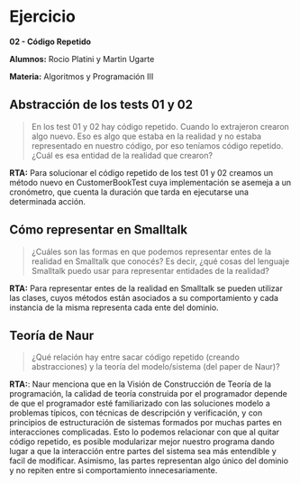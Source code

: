 # Ejercicio

**02 - Código Repetido**

**Alumnos:** Rocio Platini y Martin Ugarte

**Materia:** Algoritmos y Programación III

## Abstracción de los tests 01 y 02

>En los test 01 y 02 hay código repetido. Cuando lo extrajeron crearon algo nuevo. Eso es algo que estaba en la realidad y no estaba representado en nuestro código, por eso teníamos código repetido. ¿Cuál es esa entidad de la realidad que crearon?

**RTA:** Para solucionar el código repetido de los test 01 y 02 creamos un método nuevo en CustomerBookTest cuya
implementación se asemeja a un cronómetro, que cuenta la duración que tarda en ejecutarse una determinada acción.

## Cómo representar en Smalltalk

> ¿Cuáles son las formas en que podemos representar entes de la realidad en Smalltalk que conocés? Es decir, ¿qué cosas del lenguaje Smalltalk puedo usar para representar entidades de la realidad?

**RTA:** Para representar entes de la realidad en Smalltalk se pueden utilizar las clases, cuyos métodos están asociados a su comportamiento y cada instancia de la misma representa cada ente del dominio.

## Teoría de Naur

> ¿Qué relación hay entre sacar código repetido (creando abstracciones) y la teoría del modelo/sistema (del paper de Naur)?

**RTA:**: Naur menciona que en la Visión de Construcción de Teoría de la programación, la calidad de teoría construida por el programador depende de que el programador esté familiarizado con las soluciones modelo a problemas típicos, con técnicas de descripción y verificación, y con principios de estructuración de sistemas formados por muchas partes en interacciones complicadas. Esto lo podemos relacionar con que al quitar código repetido, es posible modularizar mejor nuestro programa dando lugar a que la interacción entre partes del sistema sea más entendible y facil de modificar. Asimismo, las partes representan algo único del dominio y no repiten entre si comportamiento innecesariamente.

